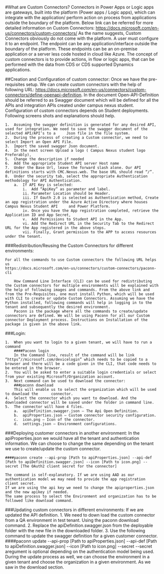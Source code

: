 #What are Custom Connectors?
	Connectors in Power Apps or Logic apps are gateways, built into the platform (Power apps / Logic apps), which can integrate with the application/ perform action on process from applications outside the boundary of the platform. Below link can be referred for more detailed information on Custom Connectors: https://docs.microsoft.com/en-us/connectors/custom-connectors/
	As the name suggests, Custom Connectors obviously do not come with the platform. A user must configure it to an endpoint. The endpoint can be any application/interface outside the boundary of the platform. These endpoints can be an on-premise application or a server less code hosted in cloud like Azure. The concept of custom connectors is to provide actions, in flow or logic apps, that can be performed with the data from CDS or CDS supported Dynamics applications. 
	
##Creation and Configuration of custom connector:
	Once we have the pre-requisites setup. We can create custom connectors with the help of following URL:  https://docs.microsoft.com/en-us/connectors/custom-connectors/define-openapi-definition. In the document Open-API-Definition should be referred to as Swagger document which will be defined for all the APIs and integration APIs created under campus nexus student. Configuration of custom connectors depends on Student deployments. 
Following screens shots and explanations should help. 
		
	1.	Assuming the swagger definition is generated for any desired API, used for integration. We need to save the swagger document of the selected API/API’s to a 	Json file in the file system.
	2.	During the process of creating a Custom connector, we need to select Import an Open API File.
	3.	Import the saved swagger Json document.
	4.	In the next screen Upload a logo ( Campus Nexus student logo Preferably),
	5.	Change the description if needed
	6.	Add the appropriate Student API server Host name
	7.	Under the Base Url, leave the forward slash alone. Our API definitions starts with CMC.Nexus.web. The base URL should read “/”.
	8.	Under the security tab, select the appropriate Authentication methodology for API Authentication.
		a.	If API Key is selected:
			i.	Add “ApiKey” as parameter and label.
			ii.	Parameter Location should be Header.
			iii. If Oauth 2.0 is selected as Authentication method, Create an app registration under the Azure Active Directory where houses Campus Nexus Student API     and Power Platform.
			iv.	Once you have the App registration completed, retrieve the Application ID and App Secret, 
			v.	Add Permissions to Student API in the App. 
			vi.	Add the Redirect URL in the Security Tab to the Redirect URL for the App registered in the above steps.
			vii. Finally, Grant permission to the APP to access resources under the tenant.   

###Redistribution/Reusing the Custom Connectors for different environments:  
	
	For all the commands to use Custom connectors the following URL helps us
	https://docs.microsoft.com/en-us/connectors/custom-connectors/paconn-cli
	
		How Command Line Interface (CLI) can be used for redistributing the Custom connectors for multiple environments will be explained with the help of following images and commands. From the above link and from the Pre-Requisites, one must install Python, which will be used with CLI to create or update Custom Connectors. Assuming we have the Python installed, following commands will help in logging in to the tenant and subsequently the desired environment. 
		Paconn is the package where all the commands to create/update connectors are defined. We will be using Paconn for all our Custom connector Deployment process. Instructions on Installation of the package is given in the above link.  

###Login:

	1.	When you want to login to a given tenant, we will have to run a command
		####Paconn login
		In the Command line, result of the command will be link “https”//microsoft.com/devicelogin” which needs to be copied to a browser and there will be a code given in the CLI, that code needs to be entered in the browser.
 	2.	You will be asked to enter a suitable login credentials or select from your existing Microsoft/Organization account. 
	3.	Next command can be used to download the connector: 
		###paconn download 
		This will enable us to select the organization which will be used to download the 	   connector.
	4.	Select the connector which you want to download. And the downloaded connector will be saved under the folder in command line. 
	5.	The connector will have 4 files.
		a.	apiDefinition.swagger.json – The Api Open Definition.
		b.	apiProperties.json – Custom connector security configuration.
		c.	icon.png – Icon of the connector.
		d.	settings.json – Environment configurations.


###Deploying customer connectors in another environment:
	In the apiProperties.json we would have all the tenant and authentication information. We can choose to change the same depending on the tenant we use to create/update the custom connector. 

	####paconn create --api-prop [Path to apiProperties.json] --api-def [Path to apiDefinition.swagger.json] --icon [Path to icon.png] --secret [The OAuth2 client secret for the connector]

	The command is self-explanatory. If we are using AAD as our authentication model we may need to provide the app registration client secret.
	If we are using the api key we need to change the apiproperties.json and the new apikey if needed.
	The same process to select the Environment and organization has to be followed like download command.

###Updating custom connectors in different environments:
	If we are updated the API definition. 
		1.	 We need to down load the custom connector from a QA environment in test tenant. Using the paconn download command.
		2.	Replace the apiDefinition.swagger.json  from the deployable folder with the new file in the downloaded folder.
		3.	Use the following command to update the swagger definition for a given customer connector.
			####paconn update --api-prop [Path to apiProperties.json] --api-def [Path to apiDefinition.swagger.json] --icon [Path to icon.png] --secret 
			--secret aregument is optional depending on the authentication model being used.
			During the update process as well, we can choose the environment in a given tenant and choose the organization in a given environment. As we saw in the download section.
